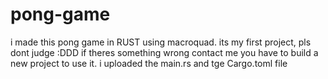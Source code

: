 # pong-game
i made this pong game in RUST using macroquad. its my first project, pls dont judge :DDD
if theres something wrong contact me
you have to build a new project to use it. i uploaded the main.rs and tge Cargo.toml file

